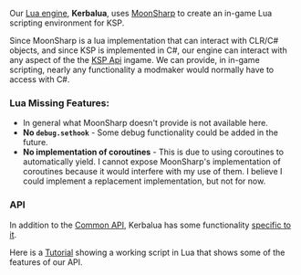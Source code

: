 Our [Lua engine](https://www.lua.org/manual/5.2/), **Kerbalua**, uses [MoonSharp](http://www.moonsharp.org/) to create an in-game Lua scripting environment for KSP. 

Since MoonSharp is a lua implementation that can interact with CLR/C# objects, and since KSP is implemented in C#, our engine can interact with any aspect of the the [KSP Api](https://kerbalspaceprogram.com/api/annotated.html) ingame. We can provide, in in-game scripting, nearly any functionality a modmaker would normally have to access with C#.

### Lua Missing Features:
- In general what MoonSharp doesn't provide is not available here.
- **No `debug.sethook`** - Some debug functionality could be added in the future.
- **No implementation of coroutines** - This is due to using coroutines to automatically yield. I cannot expose MoonSharp's implementation of coroutines because it would interfere with my use of them. I believe I could implement a replacement implementation, but not for now.

### API
In addition to the [Common API](../RedOnion.KSP/Globals.md), Kerbalua has some functionality [specific to it](../RedOnion.KSP/MoonSharp/MoonSharpAPI/MoonSharpGlobals.md).

Here is a [Tutorial](Tutorial.md) showing a working script in Lua that shows some of the features of our API.
